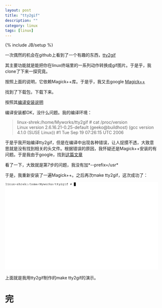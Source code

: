 ```yaml
---
layout: post
title: "tty2gif"
description: ""
category: linux
tags: [linux]
---
```

{% include JB/setup %}

一次偶然的机会在github上看到了一个有趣的东西，[tty2gif][1]  

[1]:https://github.com/z24/tty2gif  

其主要功能就是能把你在linux终端里的一系列动作转换成gif图片。于是乎，我clone了下来一探究竟。  

按照上面的说明，它依赖Magick++库。于是乎，我又去google [Magick++][2]  

[2]:http://www.imagemagick.org/script/index.php  

找到了下载包，下载下来。  

按照其[编译安装说明][3]  

[3]:http://www.imagemagick.org/script/install-source.php  

编译安装都OK，没什么问题。我的编译环境：  

>linux-shrek:/home/Myworks/tty2gif # cat /proc/version  
>Linux version 2.6.16.21-0.25-default (geeko@buildhost) (gcc version 4.1.0 (SUSE Linux)) #1 Tue Sep 19 07:26:15 UTC 2006  

于是乎我开始编译tty2gif，但是在编译中出现各种错误，让人捉摸不透，大致意思就是没有找到相关的头文件。根据错误的原因，我怀疑还是Magick++安装的有问题。于是我由于google，找到[这篇文章][4]  

[4]:http://scottiestech.info/2010/05/18/installing-imagemagick-from-source-on-ubuntu/  

看了一下，大致就是第7步的问题，我没有加*--prefix=/usr*  

于是，我重新安装了一遍Magick++。之后再次make tty2gif，这次成功了：  

<p><a href="https://github.com/zhuqingcode/zhuqingcode.github.com/blob/master/images/tty2gif.gif?raw=true" target="_blank"><img src="https://github.com/zhuqingcode/zhuqingcode.github.com/blob/master/images/tty2gif.gif?raw=true" alt="gif" style="max-width:100%;"></a></p>

上面就是我用tty2gif制作的make tty2gif的演示。

完
=